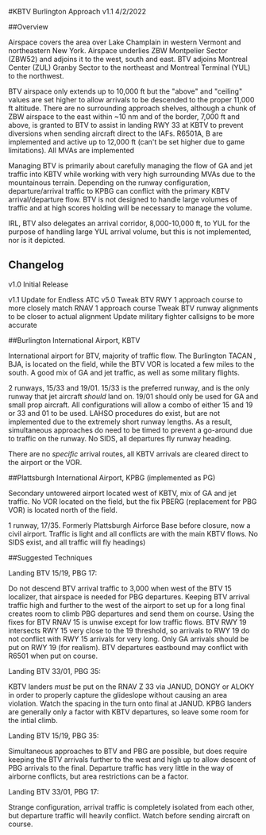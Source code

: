 #KBTV Burlington Approach		v1.1		4/2/2022

##Overview

Airspace covers the area over Lake Champlain in western Vermont and northeastern New York.  Airspace underlies ZBW Montpelier Sector (ZBW52) and adjoins it to the west, south and east.  BTV adjoins Montreal Center (ZUL) Granby Sector to the northeast and Montreal Terminal (YUL) to the northwest.

BTV airspace only extends up to 10,000 ft but the "above" and "ceiling" values are set higher to allow arrivals to be descended to the proper 11,000 ft altitude.  There are no surrounding approach shelves, although a chunk of ZBW airspace to the east within ~10 nm and of the border, 7,000 ft and above, is granted to BTV to assist in landing RWY 33 at KBTV to prevent diversions when sending aircraft direct to the IAFs.  R6501A, B are implemented and active up to 12,000 ft (can't be set higher due to game limitations).  All MVAs are implemented

Managing BTV is primarily about carefully managing the flow of GA and jet traffic into KBTV while working with very high surrounding MVAs due to the mountainous terrain.  Depending on the runway configuration, departure/arrival traffic to KPBG can conflict with the primary KBTV arrival/departure flow.  BTV is not designed to handle large volumes of traffic and at high scores holding will be necessary to manage the volume.

IRL, BTV also delegates an arrival corridor, 8,000-10,000 ft, to YUL for the purpose of handling large YUL arrival volume, but this is not implemented, nor is it depicted.


## Changelog
v1.0
Initial Release

v1.1
Update for Endless ATC v5.0
Tweak BTV RWY 1 approach course to more closely match RNAV 1 approach course
Tweak BTV runway alignments to be closer to actual alignment
Update military fighter callsigns to be more accurate


##Burlington International Airport, KBTV

International airport for BTV, majority of traffic flow.  The Burlington TACAN , BJA, is located on the field, while the BTV VOR is located a few miles to the south.  A good mix of GA and jet traffic, as well as some military flights.

2 runways, 15/33 and 19/01.  15/33 is the preferred runway, and is the only runway that jet aircraft *should* land on.  19/01 should only be used for GA and small prop aircraft.  All configurations will allow a combo of either 15 and 19 or 33 and 01 to be used.  LAHSO procedures do exist, but are not implemented due to the extremely short runway lengths.  As a result, simultaneous approaches do need to be timed to prevent a go-around due to traffic on the runway.  No SIDS, all departures fly runway heading.

There are no *specific* arrival routes, all KBTV arrivals are cleared direct to the airport or the VOR.


##Plattsburgh International Airport, KPBG (implemented as PG)

Secondary untowered airport located west of KBTV, mix of GA and jet traffic.  No VOR located on the field, but the fix PBERG (replacement for PBG VOR) is located north of the field.

1 runway, 17/35.  Formerly Plattsburgh Airforce Base before closure, now a civil airport.  Traffic is light and all conflicts are with the main KBTV flows.  No SIDS exist, and all traffic will fly headings)

##Suggested Techniques

Landing BTV 15/19, PBG 17:

Do not descend BTV arrival traffic to 3,000 when west of the BTV 15 localizer, that airspace is needed for PBG departures.  Keeping BTV arrival traffic high and further to the west of the airport to set up for a long final creates room to climb PBG departures and send them on course.  Using the fixes for BTV RNAV 15 is unwise except for low traffic flows.  BTV RWY 19 intersects RWY 15 very close to the 19 threshold, so arrivals to RWY 19 do not conflict with RWY 15 arrivals for very long.  Only GA arrivals should be put on RWY 19 (for realism).  BTV departures eastbound may conflict with R6501 when put on course.

Landing BTV 33/01, PBG 35:

KBTV landers *must* be put on the RNAV Z 33 via JANUD, DONGY or ALOKY in order to properly capture the glideslope without causing an area violation.  Watch the spacing in the turn onto final at JANUD.  KPBG landers are generally only a factor with KBTV departures, so leave some room for the intial climb.

Landing BTV 15/19, PBG 35:

Simultaneous approaches to BTV and PBG are possible, but does require keeping the BTV arrivals further to the west and high up to allow descent of PBG arrivals to the final.  Departure traffic has very little in the way of airborne conflicts, but area restrictions can be a factor.

Landing BTV 33/01, PBG 17:

Strange configuration, arrival traffic is completely isolated from each other, but departure traffic will heavily conflict.  Watch before sending aircraft on course.